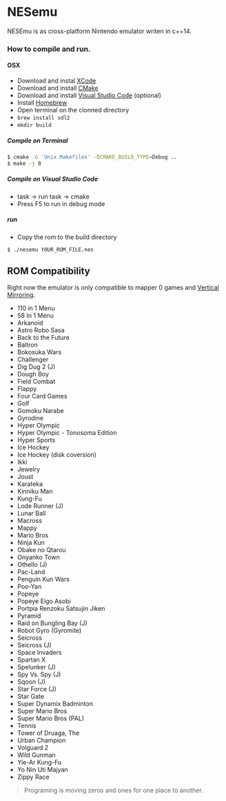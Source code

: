# NESemu #

NESEmu is as cross-platform Nintendo emulator writen in c++14.

### How to compile and run. ###
#### OSX ####
 * Download and instal [XCode](https://itunes.apple.com/us/app/xcode/id497799835?mt=12)
 * Download and install [CMake](https://cmake.org/download/)
 * Download and install [Visual Studio Code](https://code.visualstudio.com/Download) (optional)
 * Install [Homebrew](https://brew.sh/)
 * Open terminal on the clonned directory
 *  ```brew install sdl2```
 *  ```mkdir build```

##### Compile on Terminal #####
```sh
$ cmake -G 'Unix Makefiles' -DCMAKE_BUILD_TYPE=Debug ..
$ make -j 8
```
##### Compile on Visual Studio Code #####
* task -> run task -> cmake
* Press F5 to run in debug mode

##### run #####
* Copy the rom to the build directory

```sh
$ ./nesemu YOUR_ROM_FILE.nes
```

## ROM Compatibility ##

Right now the emulator is only compatible to mapper 0 games and [Vertical Mirroring](https://wiki.nesdev.com/w/index.php/Mirroring).

* 110 in 1 Menu
* 58 In 1 Menu
* Arkanoid
* Astro Robo Sasa
* Back to the Future
* Baltron
* Bokosuka Wars
* Challenger
* Dig Dug 2 (J)
* Dough Boy
* Field Combat
* Flappy
* Four Card Games
* Golf
* Gomoku Narabe
* Gyrodine
* Hyper Olympic
* Hyper Olympic - Tonosoma Edition
* Hyper Sports
* Ice Hockey
* Ice Hockey (disk coversion)
* Ikki
* Jewelry
* Joust
* Karateka
* Kinniku Man
* Kung-Fu
* Lode Runner (J)
* Lunar Ball
* Macross
* Mappy
* Mario Bros
* Ninja Kun
* Obake no Qtarou
* Onyanko Town
* Othello (J)
* Pac-Land
* Penguin Kun Wars
* Poo-Yan
* Popeye
* Popeye Eigo Asobi
* Portpia Renzoku Satsujin Jiken
* Pyramid
* Raid on Bungling Bay (J)
* Robot Gyro (Gyromite)
* Seicross
* Seicross (J)
* Space Invaders
* Spartan X
* Spelunker (J)
* Spy Vs. Spy (J)
* Sqoon (J)
* Star Force (J)
* Star Gate
* Super Dynamix Badminton
* Super Mario Bros
* Super Mario Bros (PAL)
* Tennis
* Tower of Druaga, The
* Urban Champion
* Volguard 2
* Wild Gunman
* Yie-Ar Kung-Fu
* Yo Nin Uti Majyan
* Zippy Race


>Programing is moving zeros and ones for one place to another.
